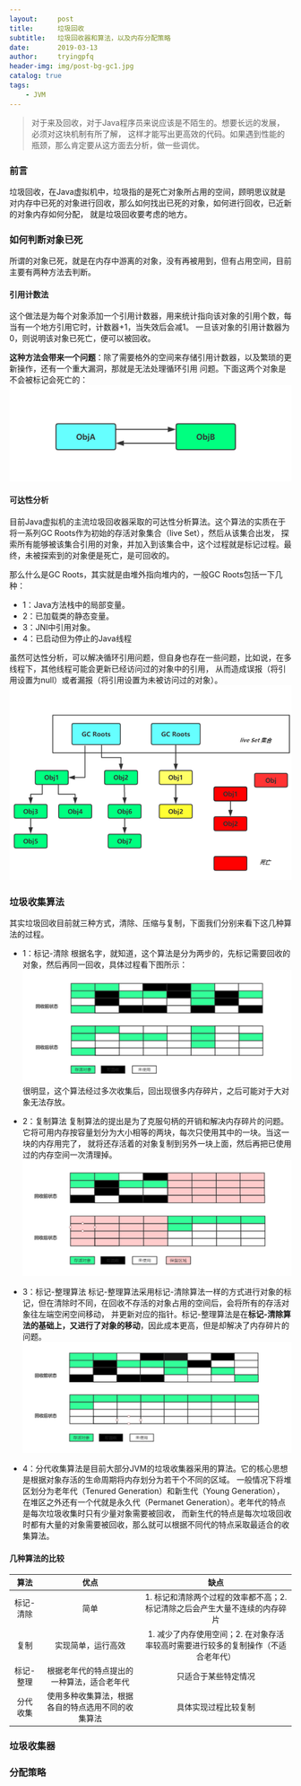 ```yaml
---
layout:     post
title:      垃圾回收
subtitle:   垃圾回收器和算法，以及内存分配策略
date:       2019-03-13
author:     tryingpfq
header-img: img/post-bg-gc1.jpg
catalog: true
tags:
    - JVM
---
```


> 对于来及回收，对于Java程序员来说应该是不陌生的。想要长远的发展，必须对这块机制有所了解，
这样才能写出更高效的代码。如果遇到性能的瓶颈，那么肯定要从这方面去分析，做一些调优。

### 前言
垃圾回收，在Java虚拟机中，垃圾指的是死亡对象所占用的空间，顾明思议就是对内存中已死的对象进行回收，那么如何找出已死的对象，如何进行回收，已近新的对象内存如何分配，
就是垃圾回收要考虑的地方。

### 如何判断对象已死
所谓的对象已死，就是在内存中游离的对象，没有再被用到，但有占用空间，目前主要有两种方法去判断。

#### 引用计数法
这个做法是为每个对象添加一个引用计数器，用来统计指向该对象的引用个数，每当有一个地方引用它时，计数器+1，当失效后会减1。
一旦该对象的引用计数器为0，则说明该对象已死亡，便可以被回收。

**这种方法会带来一个问题**：除了需要格外的空间来存储引用计数器，以及繁琐的更新操作，还有一个重大漏洞，那就是无法处理循环引用
问题。下面这两个对象是不会被标记会死亡的：
![](https://github.com/tryingpfq/tryingpfq.github.io/blob/master/picture/bg-gc1.png?raw=true)

#### 可达性分析
目前Java虚拟机的主流垃圾回收器采取的可达性分析算法。这个算法的实质在于将一系列GC Roots作为初始的存活对象集合（live Set），然后从该集合出发，
探索所有能够被该集合引用的对象，并加入到该集合中，这个过程就是标记过程。最终，未被探索到的对象便是死亡，是可回收的。

那么什么是GC Roots，其实就是由堆外指向堆内的，一般GC Roots包括一下几种：
* 1：Java方法栈中的局部变量。
* 2：已加载类的静态变量。
* 3：JNI中引用对象。
* 4：已启动但为停止的Java线程

虽然可达性分析，可以解决循环引用问题，但自身也存在一些问题，比如说，在多线程下，其他线程可能会更新已经访问过的对象中的引用，
从而造成误报（将引用设置为null）或者漏报（将引用设置为未被访问过的对象）。
![](https://github.com/tryingpfq/tryingpfq.github.io/blob/master/picture/bg-gc2.png?raw=true)

### 垃圾收集算法
其实垃圾回收目前就三种方式，清除、压缩与复制，下面我们分别来看下这几种算法的过程。
* 1：标记-清除
    根据名字，就知道，这个算法是分为两步的，先标记需要回收的对象，然后再同一回收，具体过程看下图所示：
![](https://github.com/tryingpfq/tryingpfq.github.io/blob/master/picture/bg-gc3.png?raw=true) 
很明显，这个算法经过多次收集后，回出现很多内存碎片，之后可能对于大对象无法存放。

* 2：复制算法
复制算法的提出是为了克服句柄的开销和解决内存碎片的问题。它将可用内存按容量划分为大小相等的两块，每次只使用其中的一块。当这一块的内存用完了，
就将还存活着的对象复制到另外一块上面，然后再把已使用过的内存空间一次清理掉。
![](https://github.com/tryingpfq/tryingpfq.github.io/blob/master/picture/bg-gc4.png?raw=true) 

* 3：标记-整理算法
标记-整理算法采用标记-清除算法一样的方式进行对象的标记，但在清除时不同，在回收不存活的对象占用的空间后，会将所有的存活对象往左端空闲空间移动，
并更新对应的指针。标记-整理算法是在**标记-清除算法的基础上，又进行了对象的移动**，因此成本更高，但是却解决了内存碎片的问题。
![](https://github.com/tryingpfq/tryingpfq.github.io/blob/master/picture/bg-gc5.png?raw=true) 

* 4：分代收集算法是目前大部分JVM的垃圾收集器采用的算法。它的核心思想是根据对象存活的生命周期将内存划分为若干个不同的区域。
一般情况下将堆区划分为老年代（Tenured Generation）和新生代（Young Generation），在堆区之外还有一个代就是永久代（Permanet Generation）。老年代的特点是每次垃圾收集时只有少量对象需要被回收，
而新生代的特点是每次垃圾回收时都有大量的对象需要被回收，那么就可以根据不同代的特点采取最适合的收集算法。

#### 几种算法的比较
算法 | 优点 | 缺点 | 
:-: | :-: | :-:   | 
标记-清除 | 简单 | 1. 标记和清除两个过程的效率都不高；2. 标记清除之后会产生大量不连续的内存碎片 |
复制 | 实现简单，运行高效 | 1. 减少了内存使用空间；2. 在对象存活率较高时需要进行较多的复制操作（不适合老年代）|
标记-整理 | 根据老年代的特点提出的一种算法，适合老年代 |只适合于某些特定情况| 
分代收集 | 使用多种收集算法，根据各自的特点选用不同的收集算法 | 具体实现过程比较复制|  

### 垃圾收集器

### 分配策略
